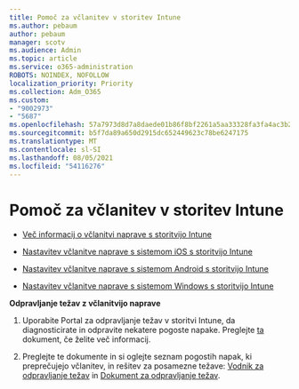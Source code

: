 ```yaml
---
title: Pomoč za včlanitev v storitev Intune
ms.author: pebaum
author: pebaum
manager: scotv
ms.audience: Admin
ms.topic: article
ms.service: o365-administration
ROBOTS: NOINDEX, NOFOLLOW
localization_priority: Priority
ms.collection: Adm_O365
ms.custom:
- "9002973"
- "5687"
ms.openlocfilehash: 57a7973d8d7a8daede01b86f8bf2261a5aa33328fa3fa4ac3b2e0a8967ee964b
ms.sourcegitcommit: b5f7da89a650d2915dc652449623c78be6247175
ms.translationtype: MT
ms.contentlocale: sl-SI
ms.lasthandoff: 08/05/2021
ms.locfileid: "54116276"
---
```

# <a name="help-with-intune-enrollment"></a>Pomoč za včlanitev v storitev Intune


- [Več informacij o včlanitvi naprave s storitvijo Intune](https://docs.microsoft.com/intune/device-enrollment)

- [Nastavitev včlanitve naprave s sistemom iOS s storitvijo Intune](https://docs.microsoft.com/intune/ios-enroll)

- [Nastavitev včlanitve naprave s sistemom Android s storitvijo Intune](https://docs.microsoft.com/intune/android-enroll)

- [Nastavitev včlanitve naprave s sistemom Windows s storitvijo Intune](https://docs.microsoft.com/intune/windows-enroll)

**Odpravljanje težav z včlanitvijo naprave**

1. Uporabite Portal za odpravljanje težav v storitvi Intune, da diagnosticirate in odpravite nekatere pogoste napake. Preglejte [ta](https://docs.microsoft.com/intune/help-desk-operators) dokument, če želite več informacij.

2. Preglejte te dokumente in si oglejte seznam pogostih napak, ki preprečujejo včlanitev, in rešitev za posamezne težave: [Vodnik za odpravljanje težav](https://support.microsoft.com/help/4469913/troubleshooting-windows-device-enrollment-problems-in-microsoft-intune) in [Dokument za odpravljanje težav](https://docs.microsoft.com/intune/troubleshoot-device-enrollment-in-intune).